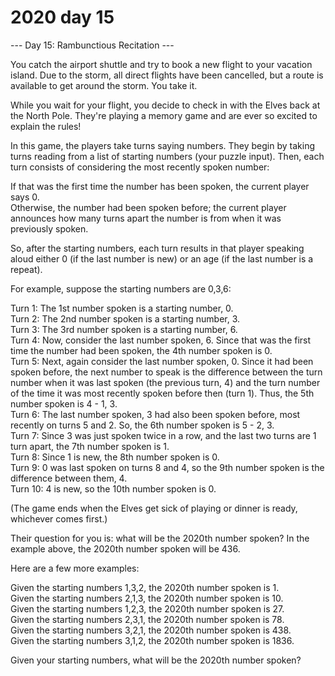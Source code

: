 # 2020 day 15

--- Day 15: Rambunctious Recitation ---

You catch the airport shuttle and try to book a new flight to your vacation island. Due to the storm, all direct flights have been cancelled, but a route is available to get around the storm. You take it.



While you wait for your flight, you decide to check in with the Elves back at the North Pole. They're playing a memory game and are ever so excited to explain the rules!



In this game, the players take turns saying numbers. They begin by taking turns reading from a list of starting numbers (your puzzle input). Then, each turn consists of considering the most recently spoken number:



If that was the first time the number has been spoken, the current player says 0.\
Otherwise, the number had been spoken before; the current player announces how many turns apart the number is from when it was previously spoken.



So, after the starting numbers, each turn results in that player speaking aloud either 0 (if the last number is new) or an age (if the last number is a repeat).



For example, suppose the starting numbers are 0,3,6:



Turn 1: The 1st number spoken is a starting number, 0.\
Turn 2: The 2nd number spoken is a starting number, 3.\
Turn 3: The 3rd number spoken is a starting number, 6.\
Turn 4: Now, consider the last number spoken, 6. Since that was the first time the number had been spoken, the 4th number spoken is 0.\
Turn 5: Next, again consider the last number spoken, 0. Since it had been spoken before, the next number to speak is the difference between the turn number when it was last spoken (the previous turn, 4) and the turn number of the time it was most recently spoken before then (turn 1). Thus, the 5th number spoken is 4 - 1, 3.\
Turn 6: The last number spoken, 3 had also been spoken before, most recently on turns 5 and 2. So, the 6th number spoken is 5 - 2, 3.\
Turn 7: Since 3 was just spoken twice in a row, and the last two turns are 1 turn apart, the 7th number spoken is 1.\
Turn 8: Since 1 is new, the 8th number spoken is 0.\
Turn 9: 0 was last spoken on turns 8 and 4, so the 9th number spoken is the difference between them, 4.\
Turn 10: 4 is new, so the 10th number spoken is 0.



(The game ends when the Elves get sick of playing or dinner is ready, whichever comes first.)



Their question for you is: what will be the 2020th number spoken? In the example above, the 2020th number spoken will be 436.



Here are a few more examples:



Given the starting numbers 1,3,2, the 2020th number spoken is 1.\
Given the starting numbers 2,1,3, the 2020th number spoken is 10.\
Given the starting numbers 1,2,3, the 2020th number spoken is 27.\
Given the starting numbers 2,3,1, the 2020th number spoken is 78.\
Given the starting numbers 3,2,1, the 2020th number spoken is 438.\
Given the starting numbers 3,1,2, the 2020th number spoken is 1836.



Given your starting numbers, what will be the 2020th number spoken?



